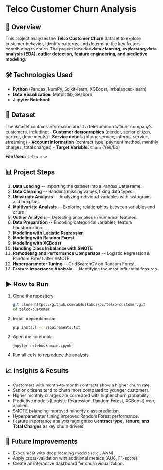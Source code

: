 # Telco Customer Churn Analysis

## 📌 Overview

This project analyzes the **Telco Customer Churn** dataset to explore
customer behavior, identify patterns, and determine the key factors
contributing to churn. The project includes **data cleaning, exploratory
data analysis (EDA), outlier detection, feature engineering, and
predictive modeling**.

## 🛠 Technologies Used

-   **Python** (Pandas, NumPy, Scikit-learn, XGBoost, imbalanced-learn)
-   **Data Visualization:** Matplotlib, Seaborn
-   **Jupyter Notebook**

## 📂 Dataset

The dataset contains information about a telecommunications company's
customers, including: - **Customer demographics** (gender, senior
citizen, partner, dependents) - **Service details** (phone service,
internet service, streaming) - **Account information** (contract type,
payment method, monthly charges, total charges) - **Target Variable:**
`Churn` (Yes/No)

**File Used:** `telco.csv`

## 📊 Project Steps

1.  **Data Loading** -- Importing the dataset into a Pandas DataFrame.
2.  **Data Cleaning** -- Handling missing values, fixing data types.
3.  **Univariate Analysis** -- Analyzing individual variables with
    histograms and boxplots.
4.  **Multivariate Analysis** -- Exploring relationships between
    variables and churn.
5.  **Outlier Analysis** -- Detecting anomalies in numerical features.
6.  **Data Preparation** -- Encoding categorical variables, feature
    transformation.
7.  **Modeling with Logistic Regression**
8.  **Modeling with Random Forest**
9.  **Modeling with XGBoost**
10. **Handling Class Imbalance with SMOTE**
11. **Remodeling and Performance Comparison** -- Logistic Regression &
    Random Forest after SMOTE.
12. **Hyperparameter Tuning** -- GridSearchCV on Random Forest.
13. **Feature Importance Analysis** -- Identifying the most influential
    features.

## ▶️ How to Run

1.  Clone the repository:

    ``` bash
    git clone https://github.com/abdullahozkoc/telco-customer.git
    cd telco-customer
    ```

2.  Install dependencies:

    ``` bash
    pip install -r requirements.txt
    ```

3.  Open the notebook:

    ``` bash
    jupyter notebook main.ipynb
    ```

4.  Run all cells to reproduce the analysis.

## 📈 Insights & Results

-   Customers with month-to-month contracts show a higher churn rate.
-   Senior citizens tend to churn more compared to younger customers.
-   Higher monthly charges are correlated with higher churn probability.
-   Predictive models (Logistic Regression, Random Forest, XGBoost) were
    applied.
-   SMOTE balancing improved minority class prediction.
-   Hyperparameter tuning improved Random Forest performance.
-   Feature importance analysis highlighted **Contract type, Tenure, and
    Total Charges** as key churn drivers.

## 📌 Future Improvements

-   Experiment with deep learning models (e.g., ANN).
-   Apply cross-validation with additional metrics (AUC, F1-score).
-   Create an interactive dashboard for churn visualization.
